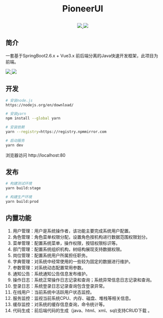 ﻿<h1 style="text-align: center; margin: 30px 0 30px; font-weight: bold;">PioneerUI</h1>
<div style="text-align: center;">
	<a target="_blank" href="https://gitee.com/zq930/PioneerUI/blob/master/LICENSE">
		<img src="https://img.shields.io/:license-MIT-blueviolet.svg"/>
	</a>
	<a target="_blank" href="https://v3.cn.vuejs.org/guide/introduction.html">
		<img src="https://img.shields.io/badge/VUE-3.2.31-orange.svg"/>
	</a>
</div>

## 简介
<div>
一套基于SpringBoot2.6.x + Vue3.x 前后端分离的Java快速开发框架，此项目为前端。
<p>
    <a href="https://gitee.com/zq930/Pioneer">
        <img src="https://img.shields.io/badge/后端项目-Pioneer-yellow.svg">
    </a>
    <a href="https://gitee.com/zq930/PioneerUI">
    <img src="https://img.shields.io/badge/前端项目-PioneerUI-green.svg">
    </a>
</p>
</div>

## 开发

```bash
# 安装node.js
https://nodejs.org/en/download/

# 安装yarn
npm install --global yarn

# 安装依赖
yarn --registry=https://registry.npmmirror.com

# 启动服务
yarn dev
```

浏览器访问 http://localhost:80

## 发布

```bash
# 构建测试环境
yarn build:stage

# 构建生产环境
yarn build:prod
```

## 内置功能

1. 用户管理：用户是系统操作者，该功能主要完成系统用户配置。
2. 角色管理：角色菜单权限分配，设置角色按机构进行数据范围权限划分。
3. 菜单管理：配置系统菜单，操作权限，按钮权限标识等。
4. 部门管理：配置系统组织机构，树结构展现支持数据权限。
5. 岗位管理：配置系统用户所属担任职务。
6. 字典管理：对系统中经常使用的一些较为固定的数据进行维护。
7. 参数管理：对系统动态配置常用参数。
8. 通知公告：系统通知公告信息发布维护。
9. 操作日志：系统正常操作日志记录和查询；系统异常信息日志记录和查询。
10. 登录日志：系统登录日志记录查询包含登录异常。
11. 在线用户：当前系统中活跃用户状态监控。
12. 服务监控：监视当前系统CPU、内存、磁盘、堆栈等相关信息。
13. 缓存监控：对系统的缓存信息查询，命令统计等。
14. 代码生成：前后端代码的生成（java、html、xml、sql)支持CRUD下载 。
